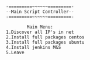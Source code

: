                                      -=========~~~~~~=========-                                     
                                     --Main Script Controller--                                     
                                     -=========~~~~~~=========-                                     

                                             Main Menu:                                             
                                     1.Discover all IP's in net                                     
                                     2.Install full packages centos                                     
                                     3.Install full packages ubuntu                                     
                                     4.Install jenkins M&S                                      
                                     5.Leave 
